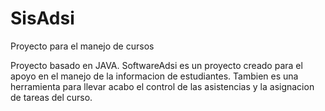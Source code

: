 # SisAdsi
Proyecto para el manejo de cursos

Proyecto basado en JAVA. SoftwareAdsi es un proyecto creado para el apoyo en el manejo de la informacion de estudiantes. Tambien es una herramienta para llevar acabo el control de las asistencias y la asignacion de tareas del curso.
